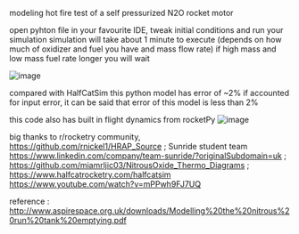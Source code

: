 modeling hot fire test of a self pressurized N2O rocket motor

open pyhton file in your favourite IDE, tweak initial conditions and run your simulation
simulation will take about 1 minute to execute (depends on how much of oxidizer and fuel you have and mass flow rate) if high mass and low mass fuel rate longer you will wait

![image](https://github.com/atimogus/hot-fire-modeling-N2O/assets/52748147/b93205de-29f7-473d-a70d-9cbcf365fcb4)

compared with HalfCatSim this python model has error of ~2% if accounted for input error, it can be said that error of this model is less than 2%

this code also has built in flight dynamics from rocketPy
![image](https://github.com/user-attachments/assets/e40a5fd8-a491-4041-8833-479ca9b3829b)

big thanks to r/rocketry community, 
https://github.com/rnickel1/HRAP_Source ; 
Sunride student team https://www.linkedin.com/company/team-sunride/?originalSubdomain=uk ; 
https://github.com/miamrljic03/NitrousOxide_Thermo_Diagrams ; 
https://www.halfcatrocketry.com/halfcatsim
https://www.youtube.com/watch?v=mPPwh9FJ7UQ

reference : http://www.aspirespace.org.uk/downloads/Modelling%20the%20nitrous%20run%20tank%20emptying.pdf
